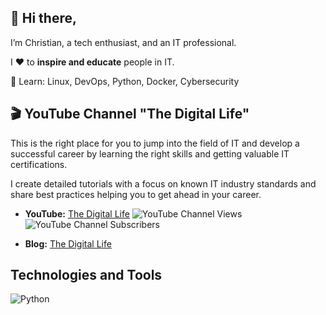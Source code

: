 ## 👋 Hi there,
I’m Christian, a tech enthusiast, and an IT professional.

I ❤️ to **inspire and educate** people in IT.

🚀 Learn: Linux, DevOps, Python, Docker, Cybersecurity


## 🎬 YouTube Channel "The Digital Life"

This is the right place for you to jump into the field of IT and develop a successful career by learning the right skills and getting valuable IT certifications.

I create detailed tutorials with a focus on known IT industry standards and share best practices helping you to get ahead in your career.


* **YouTube:** [The Digital Life](https://youtube.com/thedigitallifetech) ![YouTube Channel Views](https://img.shields.io/youtube/channel/views/UCZNhwA1B5YqiY1nLzmM0ZRg) ![YouTube Channel Subscribers](https://img.shields.io/youtube/channel/subscribers/UCZNhwA1B5YqiY1nLzmM0ZRg?style=social)

* **Blog:** [The Digital Life](https://www.the-digital-life.com) 

## Technologies and Tools
<p>
  <img alt="Python" src="https://img.shields.io/badge/-Python-000?style=for-the-badge&logo=python&logoColor=white" /> 
</p>

